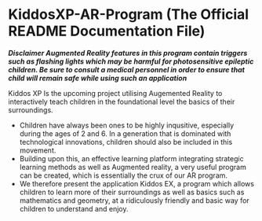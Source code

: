 # KiddosXP-AR-Program (The Official README Documentation File)

***Disclaimer
Augmented Reality features in this program contain triggers such as flashing lights which may be harmful for photosensitive epileptic children. Be sure to consult a medical personnel in order to ensure that child will remain safe while using such an application***

Kiddos XP Is the upcoming project utilising Augemented Reality to interactively teach children in the foundational level the basics of their surroundings.

- Children have always been ones to be highly inqusitive, especially during the ages of 2 and 6. In a generation that is dominated with technological innovations, children should also be included in this movement.
- Building upon this, an effective learning platform integrating strategic learning methods as well as Augmented reality, a very useful program can be created, which is 
essentially the crux of our AR program.
- We therefore present the application Kiddos EX, a program which allows children to learn more of their surroundings as well as basics such as mathematics and geometry, at a ridiculously friendly and basic way for children to understand and enjoy.



